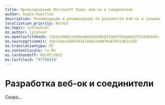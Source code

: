 ```yaml
---
title: Проектирование Microsoft Teams веб-ок и соединители
author: heath-hamilton
description: Рекомендации и рекомендации по разработке веб-ок и соединители для Microsoft Teams.
localization_priority: Normal
ms.topic: conceptual
ms.author: lajanuar
ms.openlocfilehash: 535ea18bb11e99ea9ed2d2d4bb31ab9f59ae0a52f2cb663d4c344ddac160b56e
ms.sourcegitcommit: 3ab1cbec41b9783a7abba1e0870a67831282c3b5
ms.translationtype: MT
ms.contentlocale: ru-RU
ms.lasthandoff: 08/07/2021
ms.locfileid: "57709339"
---
```

# <a name="design-webhooks-and-connectors"></a>Разработка веб-ок и соединители

Скоро...
